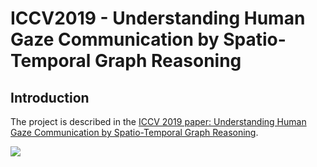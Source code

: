 
# ICCV2019 - Understanding Human Gaze Communication by Spatio-Temporal Graph Reasoning

Introduction
----

The project is described in the [ICCV 2019 paper: Understanding Human Gaze Communication by Spatio-Temporal Graph Reasoning](https://lifengfan.github.io/files/iccv19/ICCV19_Gaze_Communication.pdf).   

![](https://github.com/LifengFan/doc/teaser.png)  
